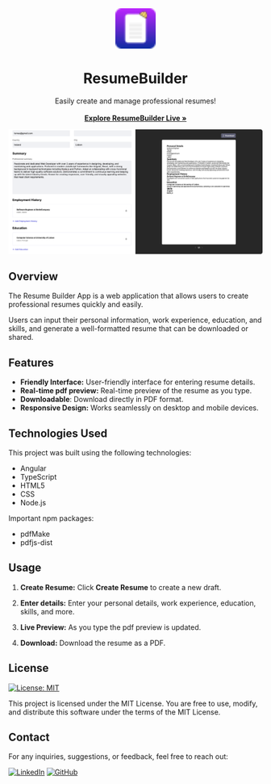 <!-- PROJECT LOGO -->
<div align="center">
  <a href="https://github.com/tomasndlate/resume-builder">
    <img src="src/favicon.ico" alt="Logo" width="80" height="80">
  </a>

  <h1 align="center">ResumeBuilder</h1>

  <p align="center">
    Easily create and manage professional resumes!
    <br />
    <br />
    <a href="https://tomasndlate.github.io/resume-builder"><strong>Explore ResumeBuilder Live »</strong></a>
    <br />
  </p>
</div>

![Product Name Screen Shot](images/readme-app-demo.png)

## Overview

The Resume Builder App is a web application that allows users to create professional resumes quickly and easily. 

Users can input their personal information, work experience, education, and skills, and generate a well-formatted resume that can be downloaded or shared.

## Features

- **Friendly Interface:** User-friendly interface for entering resume details.
- **Real-time pdf preview:** Real-time preview of the resume as you type.
- **Downloadable**: Download directly in PDF format.
- **Responsive Design:** Works seamlessly on desktop and mobile devices.

## Technologies Used

This project was built using the following technologies:

- Angular
- TypeScript
- HTML5
- CSS
- Node.js

Important npm packages:

- pdfMake
- pdfjs-dist

## Usage

1. **Create Resume:** Click **Create Resume** to create a new draft.

2. **Enter details:** Enter your personal details, work experience, education, skills, and more.

3. **Live Preview:** As you type the pdf preview is updated.

4. **Download:** Download the resume as a PDF.
  

## License

[![License: MIT](https://img.shields.io/badge/License-MIT-yellow.svg)](https://opensource.org/licenses/MIT)

This project is licensed under the MIT License. You are free to use, modify, and distribute this software under the terms of the MIT License.

## Contact

For any inquiries, suggestions, or feedback, feel free to reach out:

[![LinkedIn](https://img.shields.io/badge/linkedin-%230077B5.svg?style=for-the-badge&logo=linkedin&logoColor=white)](https://www.linkedin.com/in/tomasndlate/)
[![GitHub](https://img.shields.io/badge/github-%23121011.svg?style=for-the-badge&logo=github&logoColor=white)](https:/github.com/tomasndlate)
